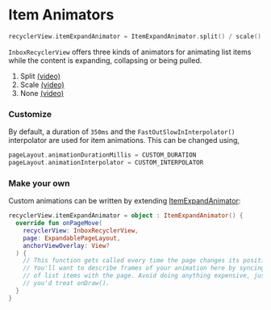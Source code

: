 # Item Animators

```kotlin
recyclerView.itemExpandAnimator = ItemExpandAnimator.split() / scale() / none()
```

`InboxRecyclerView` offers three kinds of animators for animating list items while the content is expanding, collapsing or being pulled. 

1. Split [(video)](images/animators/animator_split.mp4)
2. Scale [(video)](images/animators/animator_scale.mp4)
3. None [(video)](images/animators/animator_none.mp4)

### Customize
By default, a duration of `350ms` and the `FastOutSlowInInterpolator()` interpolator are used for item animations. This can be changed using,

```kotlin
pageLayout.animationDurationMillis = CUSTOM_DURATION
pageLayout.animationInterpolator = CUSTOM_INTERPOLATOR
```

### Make your own

Custom animations can be written by extending [ItemExpandAnimator](https://github.com/saket/InboxRecyclerView/blob/master/expand/src/main/java/me/saket/expand/animation/ItemExpandAnimator.kt):

```kotlin
recyclerView.itemExpandAnimator = object : ItemExpandAnimator() {
  override fun onPageMove(
    recyclerView: InboxRecyclerView,
    page: ExpandablePageLayout,
    anchorViewOverlay: View?
  ) {
    // This function gets called every time the page changes its position or size.
    // You'll want to describe frames of your animation here by syncing the position 
    // of list items with the page. Avoid doing anything expensive, just like how 
    // you'd treat onDraw().
  }
}
```

### 